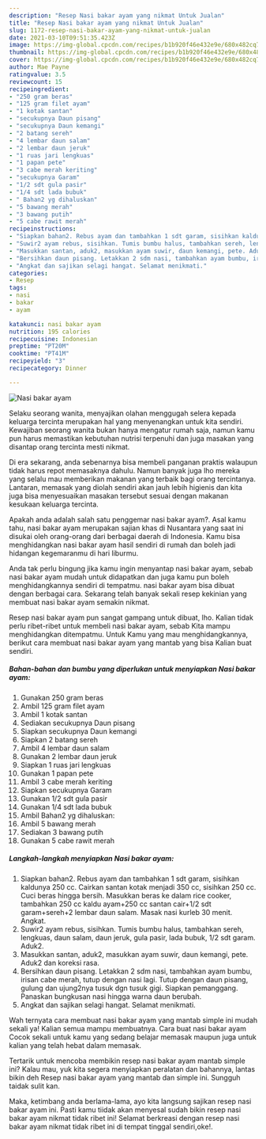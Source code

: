 ```yaml
---
description: "Resep Nasi bakar ayam yang nikmat Untuk Jualan"
title: "Resep Nasi bakar ayam yang nikmat Untuk Jualan"
slug: 1172-resep-nasi-bakar-ayam-yang-nikmat-untuk-jualan
date: 2021-03-10T09:51:35.423Z
image: https://img-global.cpcdn.com/recipes/b1b920f46e432e9e/680x482cq70/nasi-bakar-ayam-foto-resep-utama.jpg
thumbnail: https://img-global.cpcdn.com/recipes/b1b920f46e432e9e/680x482cq70/nasi-bakar-ayam-foto-resep-utama.jpg
cover: https://img-global.cpcdn.com/recipes/b1b920f46e432e9e/680x482cq70/nasi-bakar-ayam-foto-resep-utama.jpg
author: Mae Payne
ratingvalue: 3.5
reviewcount: 15
recipeingredient:
- "250 gram beras"
- "125 gram filet ayam"
- "1 kotak santan"
- "secukupnya Daun pisang"
- "secukupnya Daun kemangi"
- "2 batang sereh"
- "4 lembar daun salam"
- "2 lembar daun jeruk"
- "1 ruas jari lengkuas"
- "1 papan pete"
- "3 cabe merah keriting"
- "secukupnya Garam"
- "1/2 sdt gula pasir"
- "1/4 sdt lada bubuk"
- " Bahan2 yg dihaluskan"
- "5 bawang merah"
- "3 bawang putih"
- "5 cabe rawit merah"
recipeinstructions:
- "Siapkan bahan2. Rebus ayam dan tambahkan 1 sdt garam, sisihkan kaldunya 250 cc. Cairkan santan kotak menjadi 350 cc, sisihkan 250 cc. Cuci beras hingga bersih. Masukkan beras ke dalam rice cooker, tambahkan 250 cc kaldu ayam+250 cc santan cair+1/2 sdt garam+sereh+2 lembar daun salam. Masak nasi kurleb 30 menit. Angkat."
- "Suwir2 ayam rebus, sisihkan. Tumis bumbu halus, tambahkan sereh, lengkuas, daun salam, daun jeruk, gula pasir, lada bubuk, 1/2 sdt garam. Aduk2."
- "Masukkan santan, aduk2, masukkan ayam suwir, daun kemangi, pete. Aduk2 dan koreksi rasa."
- "Bersihkan daun pisang. Letakkan 2 sdm nasi, tambahkan ayam bumbu, irisan cabe merah, tutup dengan nasi lagi. Tutup dengan daun pisang, gulung dan ujung2nya tusuk dgn tusuk gigi. Siapkan pemanggang. Panaskan bungkusan nasi hingga warna daun berubah."
- "Angkat dan sajikan selagi hangat. Selamat menikmati."
categories:
- Resep
tags:
- nasi
- bakar
- ayam

katakunci: nasi bakar ayam 
nutrition: 195 calories
recipecuisine: Indonesian
preptime: "PT20M"
cooktime: "PT41M"
recipeyield: "3"
recipecategory: Dinner

---
```



![Nasi bakar ayam](https://img-global.cpcdn.com/recipes/b1b920f46e432e9e/680x482cq70/nasi-bakar-ayam-foto-resep-utama.jpg)

Selaku seorang wanita, menyajikan olahan menggugah selera kepada keluarga tercinta merupakan hal yang menyenangkan untuk kita sendiri. Kewajiban seorang  wanita bukan hanya mengatur rumah saja, namun kamu pun harus memastikan kebutuhan nutrisi terpenuhi dan juga masakan yang disantap orang tercinta mesti nikmat.

Di era  sekarang, anda sebenarnya bisa membeli panganan praktis walaupun tidak harus repot memasaknya dahulu. Namun banyak juga lho mereka yang selalu mau memberikan makanan yang terbaik bagi orang tercintanya. Lantaran, memasak yang diolah sendiri akan jauh lebih higienis dan kita juga bisa menyesuaikan masakan tersebut sesuai dengan makanan kesukaan keluarga tercinta. 



Apakah anda adalah salah satu penggemar nasi bakar ayam?. Asal kamu tahu, nasi bakar ayam merupakan sajian khas di Nusantara yang saat ini disukai oleh orang-orang dari berbagai daerah di Indonesia. Kamu bisa menghidangkan nasi bakar ayam hasil sendiri di rumah dan boleh jadi hidangan kegemaranmu di hari liburmu.

Anda tak perlu bingung jika kamu ingin menyantap nasi bakar ayam, sebab nasi bakar ayam mudah untuk didapatkan dan juga kamu pun boleh menghidangkannya sendiri di tempatmu. nasi bakar ayam bisa dibuat dengan berbagai cara. Sekarang telah banyak sekali resep kekinian yang membuat nasi bakar ayam semakin nikmat.

Resep nasi bakar ayam pun sangat gampang untuk dibuat, lho. Kalian tidak perlu ribet-ribet untuk membeli nasi bakar ayam, sebab Kita mampu menghidangkan ditempatmu. Untuk Kamu yang mau menghidangkannya, berikut cara membuat nasi bakar ayam yang mantab yang bisa Kalian buat sendiri.

<!--inarticleads1-->

##### Bahan-bahan dan bumbu yang diperlukan untuk menyiapkan Nasi bakar ayam:

1. Gunakan 250 gram beras
1. Ambil 125 gram filet ayam
1. Ambil 1 kotak santan
1. Sediakan secukupnya Daun pisang
1. Siapkan secukupnya Daun kemangi
1. Siapkan 2 batang sereh
1. Ambil 4 lembar daun salam
1. Gunakan 2 lembar daun jeruk
1. Siapkan 1 ruas jari lengkuas
1. Gunakan 1 papan pete
1. Ambil 3 cabe merah keriting
1. Siapkan secukupnya Garam
1. Gunakan 1/2 sdt gula pasir
1. Gunakan 1/4 sdt lada bubuk
1. Ambil  Bahan2 yg dihaluskan:
1. Ambil 5 bawang merah
1. Sediakan 3 bawang putih
1. Gunakan 5 cabe rawit merah




<!--inarticleads2-->

##### Langkah-langkah menyiapkan Nasi bakar ayam:

1. Siapkan bahan2. Rebus ayam dan tambahkan 1 sdt garam, sisihkan kaldunya 250 cc. Cairkan santan kotak menjadi 350 cc, sisihkan 250 cc. Cuci beras hingga bersih. Masukkan beras ke dalam rice cooker, tambahkan 250 cc kaldu ayam+250 cc santan cair+1/2 sdt garam+sereh+2 lembar daun salam. Masak nasi kurleb 30 menit. Angkat.
1. Suwir2 ayam rebus, sisihkan. Tumis bumbu halus, tambahkan sereh, lengkuas, daun salam, daun jeruk, gula pasir, lada bubuk, 1/2 sdt garam. Aduk2.
1. Masukkan santan, aduk2, masukkan ayam suwir, daun kemangi, pete. Aduk2 dan koreksi rasa.
1. Bersihkan daun pisang. Letakkan 2 sdm nasi, tambahkan ayam bumbu, irisan cabe merah, tutup dengan nasi lagi. Tutup dengan daun pisang, gulung dan ujung2nya tusuk dgn tusuk gigi. Siapkan pemanggang. Panaskan bungkusan nasi hingga warna daun berubah.
1. Angkat dan sajikan selagi hangat. Selamat menikmati.




Wah ternyata cara membuat nasi bakar ayam yang mantab simple ini mudah sekali ya! Kalian semua mampu membuatnya. Cara buat nasi bakar ayam Cocok sekali untuk kamu yang sedang belajar memasak maupun juga untuk kalian yang telah hebat dalam memasak.

Tertarik untuk mencoba membikin resep nasi bakar ayam mantab simple ini? Kalau mau, yuk kita segera menyiapkan peralatan dan bahannya, lantas bikin deh Resep nasi bakar ayam yang mantab dan simple ini. Sungguh taidak sulit kan. 

Maka, ketimbang anda berlama-lama, ayo kita langsung sajikan resep nasi bakar ayam ini. Pasti kamu tiidak akan menyesal sudah bikin resep nasi bakar ayam nikmat tidak ribet ini! Selamat berkreasi dengan resep nasi bakar ayam nikmat tidak ribet ini di tempat tinggal sendiri,oke!.

